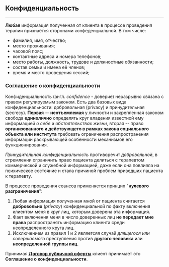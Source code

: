 ## Конфиденциальность
---

**Любая** информация полученная от клиента в процессе проведения терапии признаётся сторонами конфеденциальной. В том числе:
- фамилия, имя, отчество;
- место проживания;
- часовой пояс;
- контактные адреса и номера телефонов;
- место работы, должность, трудове и должностные обязанности;
- состав семьи и имена её членов;
- время и место проведения сессий;

### Соглашение о конфиденциальности

Конфиденциальность (англ. _confidence_ - доверие) неразрывно связана с правом регулируемым законом. Есть два базовых вида конфиденциальности: добровольная (privacy) и принудительная (secrecy). **Первая** -- **неотъемлемая** у личности и закрепленная законом свобода **единолично** определять круг владения известной ему информацией _о себе и обстоятельствах жизни_, вторая -- право **организованного и действующего в рамках закона социального объекта или института** требовать ограничения распространения информации раскрывающей особенности механизмов его функционирования.

_Принудительная конфиденциальность_ противоречит _добровольной_, в стремлении ограничить право пациента делиться с терапевтом коммерческой и служебной информацией, даже если она повлияла на психическое состояние и стала причиной проблем приведших пациента к терапевту.

В процессе проведения сеансов применяется принцип "**нулевого разграничения**":

1. Любая информация полученная мной от пациента считается **добровольно** (_privacy_) конфиденциальной по факту включения клиентом меня в круг лиц, которым доверена эта информация.
2. Факт включения меня в число доверенных лиц **не передает мне права** распространять информацию клиента среди неопределенного круга лиц.
3. Исключением из правил 1 и 2 являетсяя случай _длящегося или совершаемого_ преступления против **другого человека** или **неопределенной группы лиц**.

Принимая **[Договор публичной оферты](/offer/)** клиент принимает это **Соглашение о конфиденциальности**.
